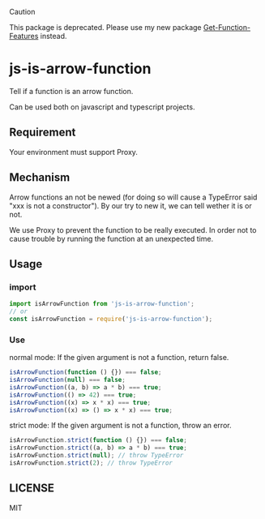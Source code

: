 > [!CAUTION]
> This package is deprecated. Please use my new package [Get-Function-Features](https://www.npmjs.com/package/get-function-features) instead. 

# js-is-arrow-function

Tell if a function is an arrow function.

Can be used both on javascript and typescript projects.


## Requirement

Your environment must support Proxy.

## Mechanism

Arrow functions an not be newed (for doing so will cause a TypeError said "xxx is not a constructor"). By our try to new it, we can tell wether it is or not.

We use Proxy to prevent the function to be really executed. In order not to cause trouble by running the function at an unexpected time.

## Usage

### import

```typescript
import isArrowFunction from 'js-is-arrow-function';
// or
const isArrowFunction = require('js-is-arrow-function');
```

### Use

normal mode: If the given argument is not a function, return false.

```typescript
isArrowFunction(function () {}) === false;
isArrowFunction(null) === false;
isArrowFunction((a, b) => a * b) === true;
isArrowFunction(() => 42) === true;
isArrowFunction((x) => x * x) === true;
isArrowFunction((x) => () => x * x) === true;
```

strict mode: If the given argument is not a function, throw an error.

```typescript
isArrowFunction.strict(function () {}) === false;
isArrowFunction.strict((a, b) => a * b) === true;
isArrowFunction.strict(null); // throw TypeError
isArrowFunction.strict(2); // throw TypeError
```

## LICENSE

MIT

